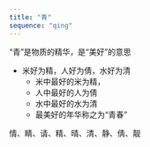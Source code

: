 ```yaml
---
title: "青"
sequence: "qing"
---
```


“青”是物质的精华，是“美好”的意思

- 米好为精，人好为倩，水好为清
  - 米中最好的米为精，
  - 人中最好的人为倩
  - 水中最好的水为清
  - 最美好的年华称之为“青春”

情、睛、请、精、晴、清、静、倩、靓
